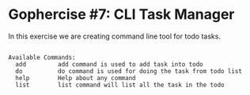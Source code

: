 # Gophercise #7: CLI Task Manager
In this exercise we are creating command line tool for todo tasks.
```

Available Commands:
  add         add command is used to add task into todo
  do          do command is used for doing the task from todo list
  help        Help about any command
  list        list command will list all the task in the todo
